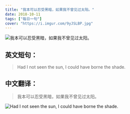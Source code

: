 ```yaml
---
title: "我本可以忍受黑暗，如果我不曾见过太阳。"
date: 2018-10-11
tags: ["每日一句"]
cover: "https://i.imgur.com/9yJSLBP.jpg"
---
```


![我本可以忍受黑暗，如果我不曾见过太阳。](https://i.imgur.com/Py2FKBa.jpg)

## 英文短句：
> Had I not seen the sun, I could have borne the shade.

<!--more-->

## 中文翻译：
> 我本可以忍受黑暗，如果我不曾见过太阳。

![Had I not seen the sun, I could have borne the shade.](https://i.imgur.com/9vPPZEy.jpg)

